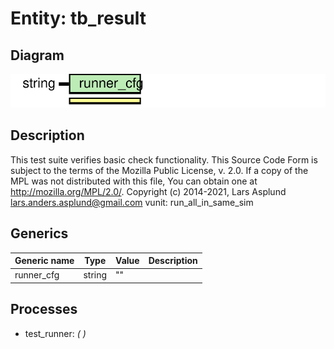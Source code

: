 # Entity: tb_result
## Diagram
![Diagram](tb_result.svg "Diagram")
## Description
This test suite verifies basic check functionality.
This Source Code Form is subject to the terms of the Mozilla Public
License, v. 2.0. If a copy of the MPL was not distributed with this file,
You can obtain one at http://mozilla.org/MPL/2.0/.
Copyright (c) 2014-2021, Lars Asplund lars.anders.asplund@gmail.com
vunit: run_all_in_same_sim
## Generics
| Generic name | Type   | Value | Description |
| ------------ | ------ | ----- | ----------- |
| runner_cfg   | string | ""    |             |
## Processes
- test_runner: _(  )_

